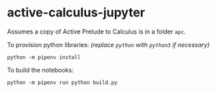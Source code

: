 # active-calculus-jupyter

Assumes a copy of Active Prelude to Calculus is in a folder `apc`.

To provision python libraries: *(replace `python` with `python3` if necessary)*

```
python -m pipenv install
```

To build the notebooks:

```
python -m pipenv run python build.py
```